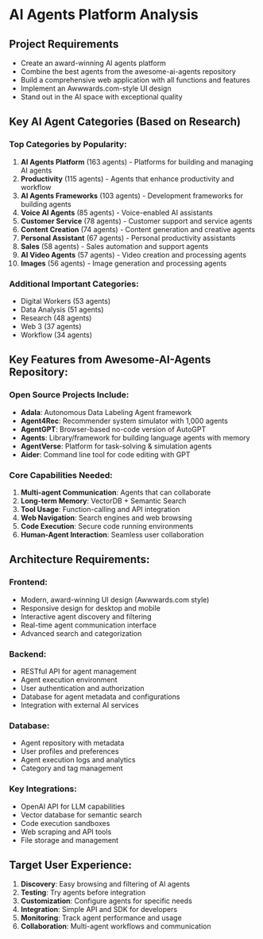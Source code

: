 # AI Agents Platform Analysis

## Project Requirements
- Create an award-winning AI agents platform
- Combine the best agents from the awesome-ai-agents repository
- Build a comprehensive web application with all functions and features
- Implement an Awwwards.com-style UI design
- Stand out in the AI space with exceptional quality

## Key AI Agent Categories (Based on Research)

### Top Categories by Popularity:
1. **AI Agents Platform** (163 agents) - Platforms for building and managing AI agents
2. **Productivity** (115 agents) - Agents that enhance productivity and workflow
3. **AI Agents Frameworks** (103 agents) - Development frameworks for building agents
4. **Voice AI Agents** (85 agents) - Voice-enabled AI assistants
5. **Customer Service** (78 agents) - Customer support and service agents
6. **Content Creation** (74 agents) - Content generation and creative agents
7. **Personal Assistant** (67 agents) - Personal productivity assistants
8. **Sales** (58 agents) - Sales automation and support agents
9. **AI Video Agents** (57 agents) - Video creation and processing agents
10. **Images** (56 agents) - Image generation and processing agents

### Additional Important Categories:
- Digital Workers (53 agents)
- Data Analysis (51 agents)
- Research (48 agents)
- Web 3 (37 agents)
- Workflow (34 agents)

## Key Features from Awesome-AI-Agents Repository:

### Open Source Projects Include:
- **Adala**: Autonomous Data Labeling Agent framework
- **Agent4Rec**: Recommender system simulator with 1,000 agents
- **AgentGPT**: Browser-based no-code version of AutoGPT
- **Agents**: Library/framework for building language agents with memory
- **AgentVerse**: Platform for task-solving & simulation agents
- **Aider**: Command line tool for code editing with GPT

### Core Capabilities Needed:
1. **Multi-agent Communication**: Agents that can collaborate
2. **Long-term Memory**: VectorDB + Semantic Search
3. **Tool Usage**: Function-calling and API integration
4. **Web Navigation**: Search engines and web browsing
5. **Code Execution**: Secure code running environments
6. **Human-Agent Interaction**: Seamless user collaboration

## Architecture Requirements:

### Frontend:
- Modern, award-winning UI design (Awwwards.com style)
- Responsive design for desktop and mobile
- Interactive agent discovery and filtering
- Real-time agent communication interface
- Advanced search and categorization

### Backend:
- RESTful API for agent management
- Agent execution environment
- User authentication and authorization
- Database for agent metadata and configurations
- Integration with external AI services

### Database:
- Agent repository with metadata
- User profiles and preferences
- Agent execution logs and analytics
- Category and tag management

### Key Integrations:
- OpenAI API for LLM capabilities
- Vector database for semantic search
- Code execution sandboxes
- Web scraping and API tools
- File storage and management

## Target User Experience:
1. **Discovery**: Easy browsing and filtering of AI agents
2. **Testing**: Try agents before integration
3. **Customization**: Configure agents for specific needs
4. **Integration**: Simple API and SDK for developers
5. **Monitoring**: Track agent performance and usage
6. **Collaboration**: Multi-agent workflows and communication

